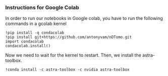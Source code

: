 ### Instructions for Google Colab

In order to run our notebooks in Google colab, you have to run the following commands in a gcolab kernel

```
!pip install -q condacolab
!pip install git+https://github.com/antonyvam/nDTomo.git
import condacolab
condacolab.install()
```

Now we need to wait for the kernel to restart. Then, we install the astra-toolbox.

```
!conda install -c astra-toolbox -c nvidia astra-toolbox
```

